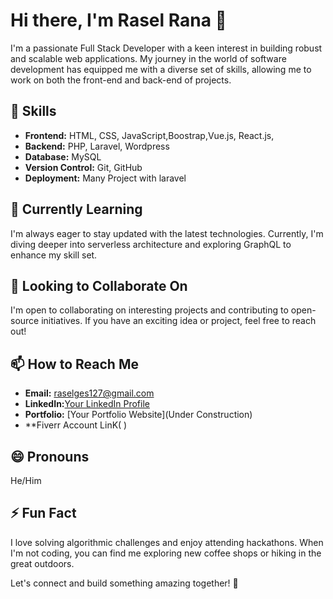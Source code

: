 # Hi there, I'm Rasel Rana 👋

I'm a passionate Full Stack Developer with a keen interest in building robust and scalable web applications. My journey in the world of software development has equipped me with a diverse set of skills, allowing me to work on both the front-end and back-end of projects.

## 🚀 Skills

- **Frontend:** HTML, CSS, JavaScript,Boostrap,Vue.js, React.js, 
- **Backend:** PHP, Laravel, Wordpress
- **Database:** MySQL 
- **Version Control:** Git, GitHub
- **Deployment:** Many Project with laravel 

## 🌱 Currently Learning

I'm always eager to stay updated with the latest technologies. Currently, I'm diving deeper into serverless architecture and exploring GraphQL to enhance my skill set.

## 💼 Looking to Collaborate On

I'm open to collaborating on interesting projects and contributing to open-source initiatives. If you have an exciting idea or project, feel free to reach out!

## 📫 How to Reach Me

- **Email:** raselges127@gmail.com
- **LinkedIn:**[Your LinkedIn Profile](https://www.linkedin.com/in/rasel-rana-817b0624b/)
- **Portfolio:** [Your Portfolio Website](Under Construction)
- **Fiverr Account LinK( )

## 😄 Pronouns

He/Him

## ⚡ Fun Fact

I love solving algorithmic challenges and enjoy attending hackathons. When I'm not coding, you can find me exploring new coffee shops or hiking in the great outdoors.

Let's connect and build something amazing together! 🚀
